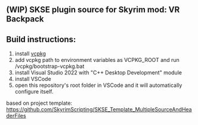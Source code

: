## (WIP) SKSE plugin source for Skyrim mod: VR Backpack

## Build instructions:
1. install [vcpkg](https://github.com/microsoft/vcpkg)
2. add vcpkg path to environment variables as VCPKG_ROOT and run /vcpkg/bootstrap-vcpkg.bat
3. install Visual Studio 2022 with "C++ Desktop Development" module
4. install VSCode
5. open this repository's root folder in VSCode and it will automatically configure itself.

based on project template: https://github.com/SkyrimScripting/SKSE_Template_MultipleSourceAndHeaderFiles
